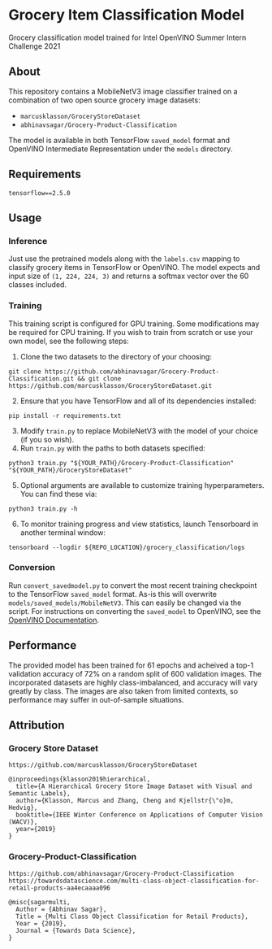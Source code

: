 # Grocery Item Classification Model
Grocery classification model trained for Intel OpenVINO Summer Intern Challenge 2021
## About
This repository contains a MobileNetV3 image classifier trained on a combination of two open source grocery image datasets:
-  ```marcusklasson/GroceryStoreDataset```
-  ```abhinavsagar/Grocery-Product-Classification```  

The model is available in both TensorFlow ```saved_model``` format and OpenVINO Intermediate Representation under the ```models``` directory.
## Requirements
```
tensorflow==2.5.0
```
## Usage
### Inference
Just use the pretrained models along with the ```labels.csv``` mapping to classify grocery items in TensorFlow or OpenVINO.
The model expects and input size of ```(1, 224, 224, 3)``` and returns a softmax vector over the 60 classes included.
### Training
This training script is configured for GPU training. Some modifications may be required for CPU training.
If you wish to train from scratch or use your own model, see the following steps:

1. Clone the two datasets to the directory of your choosing:  
```
git clone https://github.com/abhinavsagar/Grocery-Product-Classification.git && git clone https://github.com/marcusklasson/GroceryStoreDataset.git
```
2. Ensure that you have TensorFlow and all of its dependencies installed:  
```
pip install -r requirements.txt
```
3. Modify ```train.py``` to replace MobileNetV3 with the model of your choice (if you so wish).  
4. Run ```train.py``` with the paths to both datasets specified:  
```
python3 train.py "${YOUR_PATH}/Grocery-Product-Classification" "${YOUR_PATH}/GroceryStoreDataset"
```  
5. Optional arguments are available to customize training hyperparameters. You can find these via:
```
python3 train.py -h
```
6. To monitor training progress and view statistics, launch Tensorboard in another terminal window:
```
tensorboard --logdir ${REPO_LOCATION}/grocery_classification/logs
```

### Conversion
Run ```convert_savedmodel.py``` to convert the most recent training checkpoint to the TensorFlow ```saved_model``` format. As-is this will overwrite ```models/saved_models/MobileNetV3```. This can easily be changed via the script.
For instructions on converting the ```saved_model``` to OpenVINO, see the [OpenVINO Documentation](https://docs.openvinotoolkit.org/latest/openvino_docs_MO_DG_prepare_model_convert_model_Convert_Model_From_TensorFlow.html).

## Performance
The provided model has been trained for 61 epochs and acheived a top-1 validation accuracy of 72% on a random split of 600 validation images. The incorporated datasets are highly class-imbalanced, and accuracy will vary greatly by class.
The images are also taken from limited contexts, so performance may suffer in out-of-sample situations.

## Attribution
### Grocery Store Dataset
```
https://github.com/marcusklasson/GroceryStoreDataset

@inproceedings{klasson2019hierarchical,
  title={A Hierarchical Grocery Store Image Dataset with Visual and Semantic Labels},
  author={Klasson, Marcus and Zhang, Cheng and Kjellstr{\"o}m, Hedvig},
  booktitle={IEEE Winter Conference on Applications of Computer Vision (WACV)},
  year={2019}
}
```
### Grocery-Product-Classification
```
https://github.com/abhinavsagar/Grocery-Product-Classification
https://towardsdatascience.com/multi-class-object-classification-for-retail-products-aa4ecaaaa096

@misc{sagarmulti,
  Author = {Abhinav Sagar},
  Title = {Multi Class Object Classification for Retail Products},
  Year = {2019},
  Journal = {Towards Data Science},
}
```
